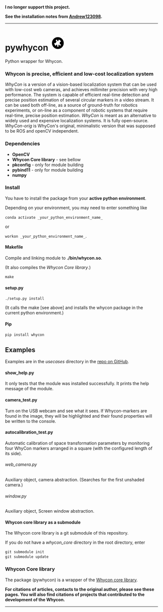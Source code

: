 **I no longer support this project.**
    
**See the installation notes from [Andrew123098](https://github.com/ivomarvan/pywhycon/issues/2).**

<hr>

# pywhycon ![Whycon tag with ID](./whycon-code.jpg)

Python wrapper for Whycon.

### Whycon is precise, efficient and low-cost localization system 

_WhyCon_ is a version of a vision-based localization system that can be used with low-cost web cameras, and achieves millimiter precision with very high performance.
The system is capable of efficient real-time detection and precise position estimation of several circular markers in a video stream. 
It can be used both off-line, as a source of ground-truth for robotics experiments, or on-line as a component of robotic systems that require real-time, precise position estimation.
_WhyCon_ is meant as an alternative to widely used and expensive localization systems. It is fully open-source.
_WhyCon-orig_ is WhyCon's original, minimalistic version that was supposed to be ROS and openCV independent.


### <a name="dependencies">Dependencies</a>

* <b>OpenCV</b>
* <b>Whycon Core library</b> - see bellow
* <b>pkconfig</b> - only for module building
* <b>pybind11</b> - only for module building
* <b>numpy</b>

### <a name="install">Install</a>

You have to install the package from your **active python environment**.

Depending on your environment, you may need to enter something like

`conda activate _your_python_environment_name_` 

or 

`workon _your_python_environment_name_`.


#### Makefile

Compile and linking module to **./bin/whycon.so**.

(It also compiles the _Whycon Core library_.)

    make

#### setup.py

    ./setup.py install

(It calls the make [see above] and installs the whycon package in the current python environment.)


#### Pip

    pip install whycon

## Examples

Examples are in the _usecases_ directory in the <a href="https://github.com/ivomarvan/pywhycon">repo on GitHub</a>.

#### show_help.py

It only tests that the module was installed successfully. It prints the help message of the module.

#### camera_test.py

Turn on the USB webcam and see what it sees. 
If Whycon-markers are found in the image, they will be highlighted 
and their found properties will be written to the console.

#### autocalibration_test.py

Automatic calibration of space transformation parameters by monitoring 
four WhyCon markers arranged in a square 
(with the configured length of its side).

###### web_camera.py  

Auxiliary object, camera abstraction.
(Searches for the first unshaded camera.)

###### window.py

Auxiliary object, Screen window abstraction.


#### Whycon core library as a submodule

The Whycon core library is a git submodule of this repository.

If you do not have a _whycon_core_ directory in the root directory, enter

    git submodule init
    git submodule update


### <a name="whycon_core">Whycon Core library</a>
The package (pywhycon) is a wrapper of the <a href="https://github.com/ivomarvan/whycon_core">Whycon core library</a>. 

**For citations of articles, contacts to the original author, please see these pages. You will also find citations of projects that contributed to the development of the Whycon.**

<hr>

